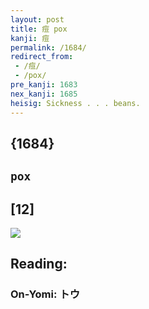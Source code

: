 ```yaml
---
layout: post
title: 痘 pox
kanji: 痘
permalink: /1684/
redirect_from:
 - /痘/
 - /pox/
pre_kanji: 1683
nex_kanji: 1685
heisig: Sickness . . . beans.
---
```


## {1684}

## `pox`

## [12]

<div class="stroke"><img src="E79798.png" /></div>

## Reading:

### On-Yomi: トウ
